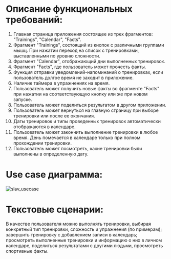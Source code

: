 # Описание функциональных требований:
1. Главная страница приложения состоящее из трех фрагментов: "Trainings", "Calendar", "Facts".
2. Фрагмент "Trainings", состоящий из кнопок с различными группами мышц. При нажатии переход на список с тренировками, выставленными по уровню сложности. 
3. Фрагмент "Calendar", отображающий дни выполненных тренировок.
4. Фрагмент "Facts", где пользователь может прочесть факты.
5. Функция отправки уведомлений-напоминаний о тренировках, если пользователь долгое время не заходит в приложение.
5. Наличие таймера в упражнениях на время.
6. Пользователь может получить новые факты во фрагменте "Facts" при нажатии на соответствующую кнопку или же при новом запуске.
7. Пользователь может поделиться результатом в другом приложении.
8. Пользователь может вернуться на главную страницу при выборе тренировки или после ее окончания.
9. Даты тренировок и типы проведенных тренировок автоматически отображаются в календаре.
10. Пользователь может закончить выполнение тренировки в любое время. День помечается в календаре только при полном прохождении тренировки.
11. Пользователь может посмотреть, какие тренировки были выполнены в определенную дату.

# Use case диаграмма:
![slav_usecase](https://user-images.githubusercontent.com/43150028/212197826-07fbc110-93e2-499a-a734-e74c4acd3e21.jpg)


# Текстовые сценарии:
В качестве пользователя можно выполнять тренировки, выбирая конкретный тип тренировки, сложность и упражнения (по примерам); завершить тренировку с добавлением записи в календарь; просмотреть выполненные тренировки и информацию о них в личном календаре, поделиться результатами с другими людьми, просмотреть спортивные факты.
